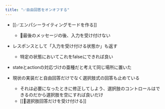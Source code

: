 ```yaml
---
title: "✅自由回答をオンオフする"
---
```



- [[✅エンパシーライティングモードを作る]]
    - 🤔最後のメッセージの後、入力を受け付けない

- レスポンスとして「入力を受け付ける状態か」も返す
    - 特定の状態においてこれをfalseにできれば良い
- stateとactionの対応づけの亜種だと考えて同じ場所に置いた

- 現状の実装だと自由回答だけでなく選択肢式の回答も止めている
    - それは必要になったときに修正してしよう、選択肢のコントロールはできるのだから選択肢を空にすれば良いだけ
    - [[🤔選択肢回答だけを受け付ける]]

